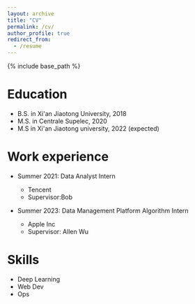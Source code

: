 ```yaml
---
layout: archive
title: "CV"
permalink: /cv/
author_profile: true
redirect_from:
  - /resume
---
```


{% include base_path %}

Education
======
* B.S. in Xi'an Jiaotong University, 2018
* M.S. in Centrale Supelec, 2020
* M.S in Xi'an Jiaotong university, 2022 (expected)

Work experience
======
* Summer 2021: Data Analyst Intern
  * Tencent
  * Supervisor:Bob

* Summer 2023: Data Management Platform Algorithm Intern
  * Apple Inc
  * Supervisor: Allen Wu
  
Skills
======
* Deep Learning
* Web Dev
* Ops